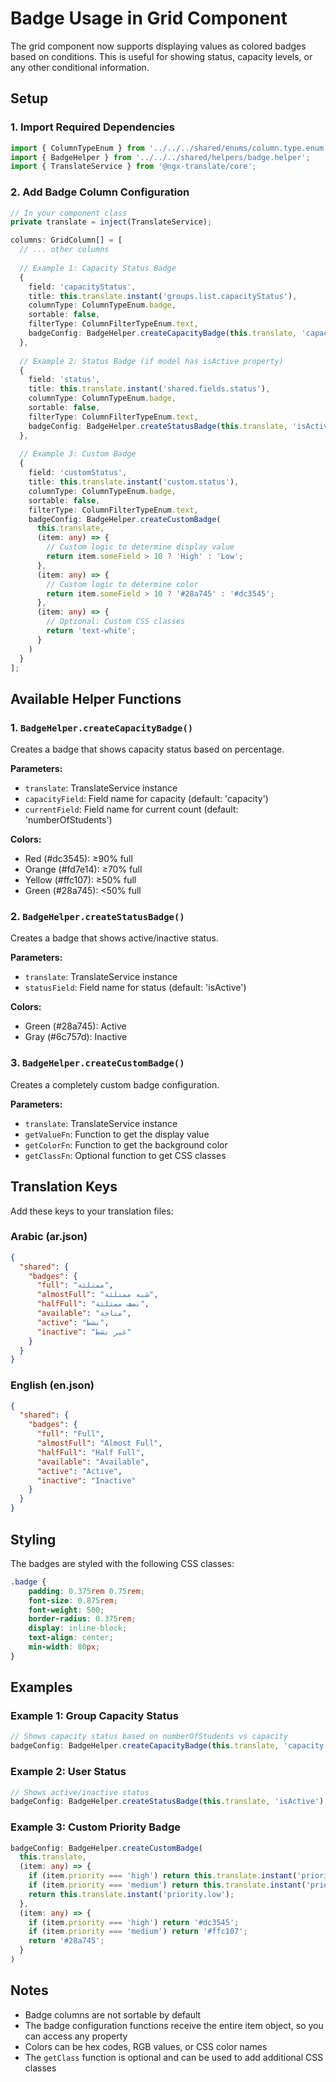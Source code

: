 # Badge Usage in Grid Component

The grid component now supports displaying values as colored badges based on conditions. This is useful for showing status, capacity levels, or any other conditional information.

## Setup

### 1. Import Required Dependencies

```typescript
import { ColumnTypeEnum } from '../../../shared/enums/column.type.enum';
import { BadgeHelper } from '../../../shared/helpers/badge.helper';
import { TranslateService } from '@ngx-translate/core';
```

### 2. Add Badge Column Configuration

```typescript
// In your component class
private translate = inject(TranslateService);

columns: GridColumn[] = [
  // ... other columns
  
  // Example 1: Capacity Status Badge
  { 
    field: 'capacityStatus', 
    title: this.translate.instant('groups.list.capacityStatus'), 
    columnType: ColumnTypeEnum.badge, 
    sortable: false, 
    filterType: ColumnFilterTypeEnum.text,
    badgeConfig: BadgeHelper.createCapacityBadge(this.translate, 'capacity', 'numberOfStudents')
  },
  
  // Example 2: Status Badge (if model has isActive property)
  { 
    field: 'status', 
    title: this.translate.instant('shared.fields.status'), 
    columnType: ColumnTypeEnum.badge, 
    sortable: false, 
    filterType: ColumnFilterTypeEnum.text,
    badgeConfig: BadgeHelper.createStatusBadge(this.translate, 'isActive')
  },
  
  // Example 3: Custom Badge
  { 
    field: 'customStatus', 
    title: this.translate.instant('custom.status'), 
    columnType: ColumnTypeEnum.badge, 
    sortable: false, 
    filterType: ColumnFilterTypeEnum.text,
    badgeConfig: BadgeHelper.createCustomBadge(
      this.translate,
      (item: any) => {
        // Custom logic to determine display value
        return item.someField > 10 ? 'High' : 'Low';
      },
      (item: any) => {
        // Custom logic to determine color
        return item.someField > 10 ? '#28a745' : '#dc3545';
      },
      (item: any) => {
        // Optional: Custom CSS classes
        return 'text-white';
      }
    )
  }
];
```

## Available Helper Functions

### 1. `BadgeHelper.createCapacityBadge()`

Creates a badge that shows capacity status based on percentage.

**Parameters:**
- `translate`: TranslateService instance
- `capacityField`: Field name for capacity (default: 'capacity')
- `currentField`: Field name for current count (default: 'numberOfStudents')

**Colors:**
- Red (#dc3545): ≥90% full
- Orange (#fd7e14): ≥70% full
- Yellow (#ffc107): ≥50% full
- Green (#28a745): <50% full

### 2. `BadgeHelper.createStatusBadge()`

Creates a badge that shows active/inactive status.

**Parameters:**
- `translate`: TranslateService instance
- `statusField`: Field name for status (default: 'isActive')

**Colors:**
- Green (#28a745): Active
- Gray (#6c757d): Inactive

### 3. `BadgeHelper.createCustomBadge()`

Creates a completely custom badge configuration.

**Parameters:**
- `translate`: TranslateService instance
- `getValueFn`: Function to get the display value
- `getColorFn`: Function to get the background color
- `getClassFn`: Optional function to get CSS classes

## Translation Keys

Add these keys to your translation files:

### Arabic (ar.json)
```json
{
  "shared": {
    "badges": {
      "full": "ممتلئة",
      "almostFull": "شبه ممتلئة",
      "halfFull": "نصف ممتلئة",
      "available": "متاحة",
      "active": "نشط",
      "inactive": "غير نشط"
    }
  }
}
```

### English (en.json)
```json
{
  "shared": {
    "badges": {
      "full": "Full",
      "almostFull": "Almost Full",
      "halfFull": "Half Full",
      "available": "Available",
      "active": "Active",
      "inactive": "Inactive"
    }
  }
}
```

## Styling

The badges are styled with the following CSS classes:

```scss
.badge {
    padding: 0.375rem 0.75rem;
    font-size: 0.875rem;
    font-weight: 500;
    border-radius: 0.375rem;
    display: inline-block;
    text-align: center;
    min-width: 80px;
}
```

## Examples

### Example 1: Group Capacity Status
```typescript
// Shows capacity status based on numberOfStudents vs capacity
badgeConfig: BadgeHelper.createCapacityBadge(this.translate, 'capacity', 'numberOfStudents')
```

### Example 2: User Status
```typescript
// Shows active/inactive status
badgeConfig: BadgeHelper.createStatusBadge(this.translate, 'isActive')
```

### Example 3: Custom Priority Badge
```typescript
badgeConfig: BadgeHelper.createCustomBadge(
  this.translate,
  (item: any) => {
    if (item.priority === 'high') return this.translate.instant('priority.high');
    if (item.priority === 'medium') return this.translate.instant('priority.medium');
    return this.translate.instant('priority.low');
  },
  (item: any) => {
    if (item.priority === 'high') return '#dc3545';
    if (item.priority === 'medium') return '#ffc107';
    return '#28a745';
  }
)
```

## Notes

- Badge columns are not sortable by default
- The badge configuration functions receive the entire item object, so you can access any property
- Colors can be hex codes, RGB values, or CSS color names
- The `getClass` function is optional and can be used to add additional CSS classes 